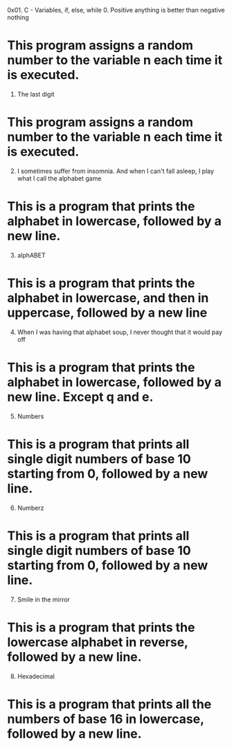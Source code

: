 0x01. C - Variables, if, else, while
0. Positive anything is better than negative nothing
# This program assigns a random number to the variable n each time it is executed.
1. The last digit
# This program assigns a random number to the variable n each time it is executed.
2. I sometimes suffer from insomnia. And when I can't fall asleep, I play what I call the alphabet game
# This is a program that prints the alphabet in lowercase, followed by a new line.
3. alphABET
# This is a program that prints the alphabet in lowercase, and then in uppercase, followed by a new line
4. When I was having that alphabet soup, I never thought that it would pay off
# This is a program that prints the alphabet in lowercase, followed by a new line. Except q and e.
5. Numbers
#  This is a program that prints all single digit numbers of base 10 starting from 0, followed by a new line.
6. Numberz
# This is a program that prints all single digit numbers of base 10 starting from 0, followed by a new line.
7. Smile in the mirror
# This is a program that prints the lowercase alphabet in reverse, followed by a new line.
8. Hexadecimal
# This is a program that prints all the numbers of base 16 in lowercase, followed by a new line.






